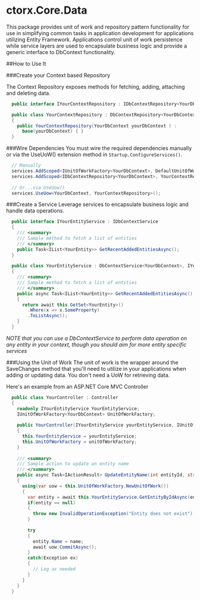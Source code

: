# ctorx.Core.Data
This package provides unit of work and repository pattern functionality for use in simplifying common tasks in application development for applications utilizing Entity Framework.  Applications control unit of work persistence while service layers are used to encapsulate business logic and provide a generic interface to DbContext functionality.

##How to Use It

###Create your Context based Repository

The Context Repository exposes methods for fetching, adding, attaching and deleting data.

```csharp
  public interface IYourContextRepository : IDbContextRepository<YourDbContext> { }

  public class YourContextRepository : DbContextRepository<YourDbContext>, IYourContextRepository
  {
    public YourContextRepository(YourDbContext yourDbContext ) : 
      base(yourDbContext) { }
  }
```
###Wire Dependencies
You must wire the required dependencies manually or via the UseUoW() extension method in `Startup.ConfigureServices()`.

```csharp
  // Manually
  services.AddScoped<IUnitOfWorkFactory<YourDbContext>, DefaultUnitOfWorkFactory<YourDbContext>>();
  services.AddScoped<IDbContextRepository<YourDbContext>, YourContextRepository>();
  
  // Or...via UseUow()
  services.UseUow<YourDbContext, YourContextRepository>();
```

###Create a Service
Leverage services to encapsulate business logic and handle data operations.

```csharp
  public interface IYourEntityService : IDbContextService
  {
    /// <summary>
    /// Sample method to fetch a list of entities
    /// </summary>
    public Task<IList<YourEntity>> GetRecentAddedEntitiesAsync();
  }
  
  public class YourEntityService : DbContextService<YourDbContext>, IYourEntityService
  {
    /// <summary>
    /// Sample method to fetch a list of entities
    /// </summary>
    public async Task<IList<YourEntity>> GetRecentAddedEntitiesAsync()
    {
      return await this.GetSet<YourEntity>()
        .Where(x => x.SomeProperty)
        .ToListAsync();
    }
  }
```

*NOTE that you can use a DbContextService to perform data operation on any entity in your context, though you should aim for more entity specific services*

###Using the Unit of Work
The unit of work is the wrapper around the SaveChanges method that you'll need to utilize in your applications when adding or updating data.  You don't need a UoW for retrieving data.

Here's an example from an ASP.NET Core MVC Controller

```csharp
  public class YourController : Controller
  {
    readonly IYourEntityService YourEntityService;
    IUnitOfWorkFactory<YourDbContext> UnitOfWorkFactory;
    
    public YourController(IYourEntityService yourEntityService, IUnitOfWorkFactory<YourDbContext> unitOfWorkFactory)
    {
      this.YourEntityService = yourEntityService;
      this.UnitOfWorkFactory = unitOfWorkFactory;
    }
    
    /// <summary>
    /// Sample action to update an entity name
    /// </summary>
    public async Task<IActionResult> UpdateEntityName(int entityId, string name)
    {
      using(var uow = this.UnitOfWorkFactory.NewUnitOfWork())
      {
        var entity = await this.YourEntityService.GetEntityByIdAsync(entityId);
        if(entity == null) 
        {
          throw new InvalidOperationException("Entity does not exist");
        }
        
        try
        {
          entity.Name = name;
          await uow.CommitAsync();
        }
        catch(Exception ex)
        {
          // Log as needed
        }
      }
    }
  }
```
